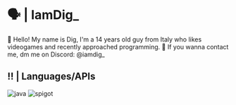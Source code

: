 # 🗣️ | IamDig_
👋 Hello! My name is Dig, I'm a 14 years old guy from Italy who likes videogames and recently approached programming.
🪼 If you wanna contact me, dm me on Discord: @iamdig_
## ‼️ | Languages/APIs
![java](https://github.com/user-attachments/assets/9afcc482-bdf8-4ae0-bb4c-acbae40dbc50)
![spigot](https://github.com/user-attachments/assets/77732d9d-c6fd-4c47-b3ec-c73e5f334994)
